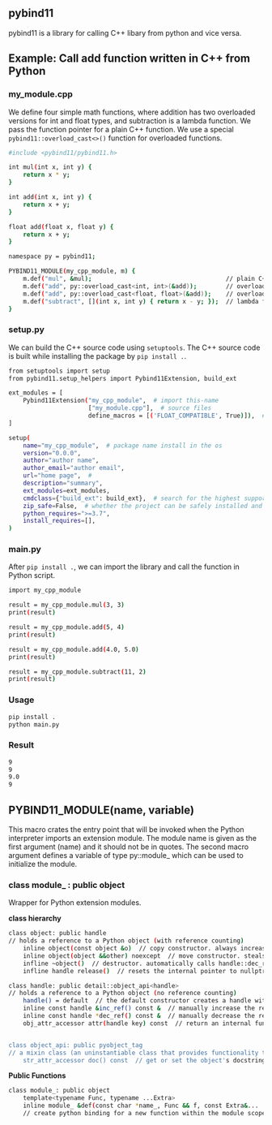 ## pybind11
pybind11 is a library for calling C++ libary from python and vice versa.

## Example: Call add function written in C++ from Python
### my_module.cpp
We define four simple math functions, where addition has two overloaded versions for int and float types, 
and subtraction is a lambda function. We pass the function pointer for a plain C++ function. 
We use a special `pybind11::overload_cast<>()` function for overloaded functions.
```bash
#include <pybind11/pybind11.h>

int mul(int x, int y) {
    return x * y;
}

int add(int x, int y) {
    return x + y;
}

float add(float x, float y) {
    return x + y;
}

namespace py = pybind11;

PYBIND11_MODULE(my_cpp_module, m) {
    m.def("mul", &mul);                                     // plain C++ function
    m.def("add", py::overload_cast<int, int>(&add));        // overloaded function
    m.def("add", py::overload_cast<float, float>(&add));    // overloaded function
    m.def("subtract", [](int x, int y) { return x - y; });  // lambda function
}
```

### setup.py
We can build the C++ source code using `setuptools`.
The C++ source code is built while installing the package by `pip install .`.

```bash
from setuptools import setup
from pybind11.setup_helpers import Pybind11Extension, build_ext

ext_modules = [
    Pybind11Extension("my_cpp_module",  # import this-name
                      ["my_module.cpp"],  # source files
                      define_macros = [('FLOAT_COMPATIBLE', True)]),  # define macros when compile
]

setup(
    name="my_cpp_module",  # package name install in the os
    version="0.0.0", 
    author="author name", 
    author_email="author email", 
    url="home page",  # 
    description="summary",
    ext_modules=ext_modules,
    cmdclass={"build_ext": build_ext},  # search for the highest supported C++ standard
    zip_safe=False,  # whether the project can be safely installed and run from a zip file.
    python_requires=">=3.7",
    install_requires=[],
)
```

### main.py
After `pip install .`, we can import the library and call the function in Python script.

```bash
import my_cpp_module

result = my_cpp_module.mul(3, 3)
print(result)

result = my_cpp_module.add(5, 4)
print(result)

result = my_cpp_module.add(4.0, 5.0)
print(result)

result = my_cpp_module.subtract(11, 2)
print(result)
```

### Usage
```bash
pip install .
python main.py
```

### Result
```bash
9
9
9.0
9
```


## PYBIND11_MODULE(name, variable)
This macro crates the entry point that will be invoked when the Python interpreter imports an extension module. The module name is given as the first argument (name) and it should not be in quotes. The second macro argument defines a variable of type py::module\_ which can be used to initialize the module.

### class module\_ : public object
Wrapper for Python extension modules.

**class hierarchy**
```bash
class object: public handle
// holds a reference to a Python object (with reference counting)
    inline object(const object &o)  // copy constructor. always increases the reference count
    inline object(object &&other) noexcept  // move constructor. steals the object from other and preserves its reference count
    infline ~object()  // destructor. automatically calls handle::dec_ref()
    infline handle release()  // resets the internal pointer to nullptr without decreasing the reference count of the object. the function returns a raw handle to the original Pytho object.

class handle: public detail::object_api<handle>
// holds a reference to a Python object (no reference counting)
    handle() = default  // the default constructor creates a handle with a nullptr-valued pointer
    inline const handle &inc_ref() const &  // manually increase the reference count of the Python object. 
    inline const handle *dec_ref() const &  // manually decrease the reference count of the Python object.
    obj_attr_accessor attr(handle key) const  // return an internal functor to access the object's attributes.


class object_api: public pyobject_tag
// a mixin class (an uninstantiable class that provides functionality to be inferited by a subclass) which adds common functions to handle, object and various accessors.
    str_attr_accessor doc() const  // get or set the object's docstring, i.e., obj.__doc__
```

**Public Functions**
```bash
class module_: public object
    template<typename Func, typename ...Extra>
    inline module_ &def(const char *name_, Func && f, const Extra&...  extra)
    // create python binding for a new function within the module scope. Func can be a plain C++ function, a function pointer, or a lmabda function.
```
